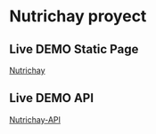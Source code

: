 # Nutrichay proyect
## Live DEMO Static Page
[Nutrichay](https://nutrichay.netlify.app/)
## Live DEMO API
[Nutrichay-API](https://api-nutrichay.netlify.app/.netlify/functions/server/api/v1/)
